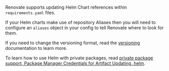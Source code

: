 Renovate supports updating Helm Chart references within `requirements.yaml` files.

If your Helm charts make use of repository Aliases then you will need to configure an `aliases` object in your config to tell Renovate where to look for them.

If you need to change the versioning format, read the [versioning](https://docs.renovatebot.com/modules/versioning/) documentation to learn more.

To learn how to use Helm with private packages, read [private package support, Package Manager Credentials for Artifact Updating, helm](https://docs.renovatebot.com/getting-started/private-packages/#helm).
